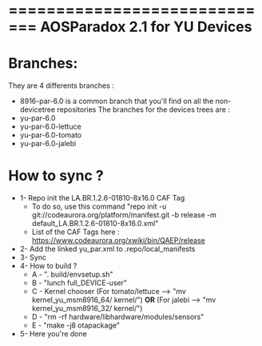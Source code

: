 =============================
AOSParadox 2.1 for YU Devices
=============================

Branches:
=========
They are 4 differents branches :
- 8916-par-6.0 is a common branch that you'll find on all the non-devicetree repositories
The branches for the devices trees are :
- yu-par-6.0
- yu-par-6.0-lettuce
- yu-par-6.0-tomato
- yu-par-6.0-jalebi

How to sync ?
=============
- 1- Repo init the LA.BR.1.2.6-01810-8x16.0  CAF Tag
	- To do so, use this command "repo init -u git://codeaurora.org/platform/manifest.git -b release -m default_LA.BR.1.2.6-01810-8x16.0.xml"
	- List of the CAF Tags here : https://www.codeaurora.org/xwiki/bin/QAEP/release
- 2- Add the linked yu_par.xml to .repo/local_manifests
- 3- Sync
- 4- How to build ?
	- A - ". build/envsetup.sh"
	- B - "lunch full_DEVICE-user"
	- C - Kernel chooser (For tomato/lettuce --> "mv kernel_yu_msm8916_64/ kernel/") **OR** (For jalebi --> "mv kernel_yu_msm8916_32/ kernel/")
	- D - "rm -rf hardware/libhardware/modules/sensors"
	- E - "make -j8 otapackage"
- 5- Here you're done
